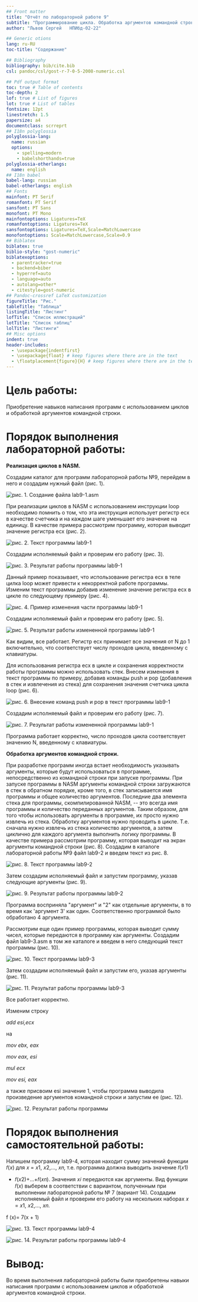 ```yaml
---
## Front matter
title: "Отчёт по лабораторной работе 9"
subtitle: "Программирование цикла. Обработка аргументов командной строки."
author: "Львов Сергей	НПИбд-02-22"

## Generic otions
lang: ru-RU
toc-title: "Содержание"

## Bibliography
bibliography: bib/cite.bib
csl: pandoc/csl/gost-r-7-0-5-2008-numeric.csl

## Pdf output format
toc: true # Table of contents
toc-depth: 2
lof: true # List of figures
lot: true # List of tables
fontsize: 12pt
linestretch: 1.5
papersize: a4
documentclass: scrreprt
## I18n polyglossia
polyglossia-lang:
  name: russian
  options:
	- spelling=modern
	- babelshorthands=true
polyglossia-otherlangs:
  name: english
## I18n babel
babel-lang: russian
babel-otherlangs: english
## Fonts
mainfont: PT Serif
romanfont: PT Serif
sansfont: PT Sans
monofont: PT Mono
mainfontoptions: Ligatures=TeX
romanfontoptions: Ligatures=TeX
sansfontoptions: Ligatures=TeX,Scale=MatchLowercase
monofontoptions: Scale=MatchLowercase,Scale=0.9
## Biblatex
biblatex: true
biblio-style: "gost-numeric"
biblatexoptions:
  - parentracker=true
  - backend=biber
  - hyperref=auto
  - language=auto
  - autolang=other*
  - citestyle=gost-numeric
## Pandoc-crossref LaTeX customization
figureTitle: "Рис."
tableTitle: "Таблица"
listingTitle: "Листинг"
lofTitle: "Список иллюстраций"
lotTitle: "Список таблиц"
lolTitle: "Листинги"
## Misc options
indent: true
header-includes:
  - \usepackage{indentfirst}
  - \usepackage{float} # keep figures where there are in the text
  - \floatplacement{figure}{H} # keep figures where there are in the text
---
```


# Цель работы:

Приобретение навыков написания программ с использованием циклов и
обработкой аргументов командной строки.

# Порядок выполнения лабораторной работы:

**Реализация циклов в NASM.**

Создадим каталог для программ лабораторной работы №9, перейдем в него и
создадим нужный файл (рис. 1).

![рис. 1. Создание файла lab9-1.asm](image/image1.png)


При реализации циклов в NASM с использованием инструкции loop необходимо
помнить о том, что эта инструкция использует регистр ecx в качестве
счетчика и на каждом шаге уменьшает его значение на единицу. В качестве
примера рассмотрим программу, которая выводит значение регистра ecx
(рис. 2).

![рис. 2. Текст программы lab9-1](image/image2.png)


Создадим исполняемый файл и проверим его работу (рис. 3).

![рис. 3. Результат работы программы lab9-1](image/image3.png)


Данный пример показывает, что использование регистра ecx в теле цилка
loop может привести к некорректной работе программы. Изменим текст
программы добавив изменение значение регистра ecx в цикле по следующему
примеру (рис. 4).

![рис. 4. Пример изменения части программы lab9-1](image/image4.png)


Создадим исполняемый файл и проверим его работу (рис. 5).

![рис. 5. Результат работы измененной программы lab9-1](image/image5.png)


Как видим, все работает. Регистр ecx принимает все значения от N до 1
включительно, что соответствует числу проходов цикла, введенному с
клавиатуры.

Для использования регистра ecx в цикле и сохранения корректности работы
программы можно использовать стек. Внесем изменения в текст программы по
примеру, добавив команды push и pop (добавления в стек и извлечения из
стека) для сохранения значения счетчика цикла loop (рис. 6).

![рис. 6. Внесение команд push и pop в текст программы lab9-1](image/image6.png)


Создадим исполняемый файл и проверим его работу (рис. 7).

![рис. 7. Результат работы измененной программы lab9-1](image/image7.png)



Программа работает корректно, число проходов цикла
соответствует значению N, введенному с клавиатуры.

**Обработка аргументов командной строки.**

При разработке программ иногда встает необходимость указывать аргументы,
которые будут использоваться в программе, непосредственно из командной
строки при запуске программы. При запуске программы в NASM аргументы
командной строки загружаются в стек в обратном порядке, кроме того, в
стек записывается имя программы и общее количество аргументов. Последние
два элемента стека для программы, скомпилированной NASM, -- это всегда
имя программы и количество переданных аргументов. Таким образом, для
того чтобы использовать аргументы в программе, их просто нужно извлечь
из стека. Обработку аргументов нужно проводить в цикле. Т.е. сначала
нужно извлечь из стека количество аргументов, а затем циклично для
каждого аргумента выполнить логику программы. В качестве примера
рассмотрим программу, которая выводит на экран аргументы командной
строки (рис. 8). Создадим в каталоге лабораторной работы №9 файл lab9-2
и введем текст из рис. 8.

![рис. 8. Текст программы lab9-2](image/image8.png)


Затем создадим исполняемый файл и запустим программу, указав следующие
аргументы (рис. 9).

![рис. 9. Результат работы программы lab9-2](image/image9.png)


Программа восприняла "аргумент" и "2" как отдельные аргументы, в то
время как 'аргумент 3' как один. Соответственно программой было
обработано 4 аргумента.

Рассмотрим еще один пример программы, которая выводит сумму чисел,
которые передаются в программу как аргументы. Создадим файл lab9-3.asm в
том же каталоге и введем в него следующий текст программы (рис. 10).

![рис. 10. Текст программы lab9-3](image/image10.png)


Затем создадим исполняемый файл и запустим его, указав аргументы (рис.
11).

![рис. 11. Результат работы программы lab9-3](image/image11.png)


Все работает корректно.

Изменим строку

*add esi,ecx*

на

*mov ebx, eax*

*mov eax, esi*

*mul ecx*

*mov esi, eax*

а также присвоим esi значение 1, чтобы программа выводила произведение
аргументов командной строки и запустим ее (рис. 12).

![рис. 12. Результат работы программы](image/image12.png)



# Порядок выполнения самостоятельной работы:

Напишем программу lab9-4, которая находит сумму значений функции 𝑓(𝑥)
для 𝑥 = 𝑥1, 𝑥2,..., 𝑥𝑛, т.е. программа должна выводить значение 𝑓(𝑥1)
+ 𝑓(𝑥2)+...+𝑓(𝑥𝑛). Значения 𝑥𝑖 передаются как аргументы. Вид функции
𝑓(𝑥) выберем в соответствии с вариантом, полученным при выполнении
лабораторной работы № 7 (вариант 14). Создадим исполняемый файл и
проверим его работу на нескольких наборах 𝑥 = 𝑥1, 𝑥2,..., 𝑥𝑛.

f (x)= 7(x + 1)

![рис. 13. Текст программы lab9-4](image/image13.png)



![рис. 14. Результат работы программы lab9-4](image/image14.png)



# Вывод:

Во время выполнения лабораторной работы были приобретены навыки
написания программ с использованием циклов и обработкой аргументов
командной строки.
